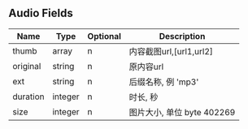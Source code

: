 ## Audio Fields

| Name           | Type            | Optional | Description
| -------------- | --------------- | -------- | --------------------
| thumb          | array           | n        | 内容截图url,[url1,url2]
| original       | string          | n        | 原内容url
| ext            | string          | n        | 后缀名称, 例 'mp3'
| duration       | integer         | n        | 时长, 秒
| size           | integer         | n        | 图片大小, 单位 byte 402269